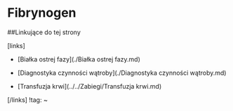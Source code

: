 # Fibrynogen





##Linkujące do tej strony

[links]

- [Białka ostrej fazy](./Białka ostrej fazy.md)

- [Diagnostyka czynności wątroby](./Diagnostyka czynności wątroby.md)

- [Transfuzja krwi](../../Zabiegi/Transfuzja krwi.md)


[/links]
!tag:
~


